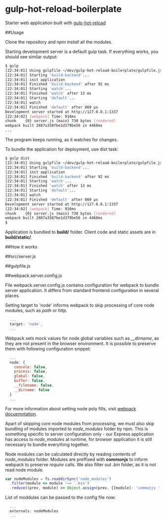 # gulp-hot-reload-boilerplate

Starter web application built with [gulp-hot-reload](https://github.com/getjs/gulp-hot-reload)

##Usage

Clone the repository and *npm install* all the modules.

Starting development server is a default gulp task. If everything works, you should see similar output:

```bash
$ gulp
[22:34:01] Using gulpfile ~/dev/gulp-hot-reload-boilerplate/gulpfile.js
[22:34:01] Starting 'build-backend'...
[22:34:01] init application
[22:34:01] Finished 'build-backend' after 92 ms
[22:34:01] Starting 'watch'...
[22:34:01] Finished 'watch' after 13 ms
[22:34:01] Starting 'default'...
[22:34:01] watch
[22:34:01] Finished 'default' after 869 μs
Development server started at http://127.0.0.1:1337
[22:34:02] [webpack] Time: 916ms
chunk    {0} server.js (main) 730 bytes [rendered]
webpack built 2887a3587be1d379be56 in 4468ms
...
```
The program keeps running, as it watches for changes.

To bundle the application for deployment, use dist task:

```bash
$ gulp dist
[22:34:01] Using gulpfile ~/dev/gulp-hot-reload-boilerplate/gulpfile.js
[22:34:01] Starting 'build-backend'...
[22:34:01] init application
[22:34:01] Finished 'build-backend' after 92 ms
[22:34:01] Starting 'watch'...
[22:34:01] Finished 'watch' after 13 ms
[22:34:01] Starting 'default'...
[22:34:01] watch
[22:34:01] Finished 'default' after 869 μs
Development server started at http://127.0.0.1:1337
[22:34:02] [webpack] Time: 916ms
chunk    {0} server.js (main) 730 bytes [rendered]
webpack built 2887a3587be1d379be56 in 4468ms
$
```

Application is bundled to **build/** folder. Client code and static assets are in **build/static/**.

##How it works

##src/server.js

##gulpfile.js

##webpack.server.config.js

File webpack.server.config.js contains configuration for webpack to bundle server application. It differs from standard frontend configuration in several places.

Setting target to 'node' informs webpack to skip processing of core node modules, such as *path* or *http*.
```javascript
  ...
  target: 'node',
  ...
```

Webpack sets mock values for node global variables such as *__dirname*, as they are not present in the browser environment. It is possible to preserve them with following configuration snippet:
```javascript
  ...
  node: {
    console: false,
    process: false,
    global: false,
    buffer: false,
    __filename: false,
    __dirname: false
  }
  ...
```
For more information about setting node poly fills, visit [webpack docuemntation](http://webpack.github.io/docs/configuration.html#node).

Apart of skipping core node modules from processing, we must also skip bundling of modules imported to *node_modules* folder by npm. This is something specific to server configuration only - our Express application has access to *node_modules* at runtime, for browser application it is still necessary to bundle everything together.

Node modules can be calculated directly by reading contents of *node_modules* folder. Modules are preffixed with __commonjs__ to inform webpack to preserve *require* calls. We also filter out *.bin* folder, as it is not read node module.
```javascript
var nodeModules = fs.readdirSync('node_modules')
  .filter(module => module !== '.bin')
  .reduce((prev, module) => Object.assign(prev, {[module]: 'commonjs ' + module}), {})
```

List of moddules can be passed to the config file now:
```javascript
  ...
  externals: nodeModules
  ...
```


